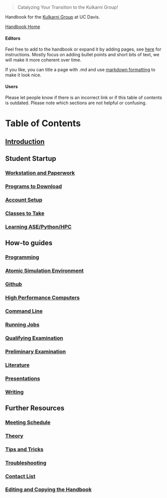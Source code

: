 > Catalyzing Your Transition to the Kulkarni Group!

Handbook for the [Kulkarni Group](https://kulkarni.sf.ucdavis.edu/) at UC Davis. 

[Handbook Home]()

#### Editors
Feel free to add to the handbook or expand it by adding pages, see [here](Editing_and_Copying_the_Handbook.md) for instructions.
Mostly focus on adding bullet points and short bits of text, we will make it more coherent over time.

If you like, you can title a page with .md and use [markdown formatting](https://www.markdownguide.org/basic-syntax) to make it look nice.

#### Users
Please let people know if there is an incorrect link or if this table of contents is outdated. Please note which sections are not helpful or confusing.

# Table of Contents

## [Introduction](Introduction.md)

## Student Startup

### [Workstation and Paperwork](Workstation_and_Paperwork.md)

### [Programs to Download](Programs_to_Download.md)

### [Account Setup](Account_Setup.md)

### [Classes to Take](Classes_to_Take.md)

### [Learning ASE/Python/HPC](Learning_ASE-Python-HPC.md)

## How-to guides

### [Programming](Programming.md)

### [Atomic Simulation Environment](Atomic_Simulation_Environment.md)

### [Github](Github.md)

### [High Performance Computers](High_Performance_Computers.md)

### [Command Line](Command_Line.md)

### [Running Jobs](Running_Jobs.md)

### [Qualifying Examination](Qualifying_Examination.md)

### [Preliminary Examination](Preliminary_Examination.md)

### [Literature](Literature.md)

### [Presentations](Presentations.md)

### [Writing](Writing.md)

## Further Resources

### [Meeting Schedule](Meeting_Schedule.md)

### [Theory](Theory.md)

### [Tips and Tricks](Tips_and_Tricks.md)

### [Troubleshooting](Troubleshooting.md)

### [Contact List](Contact_List.md)

### [Editing and Copying the Handbook](Editing_and_Copying_the_Handbook.md)
